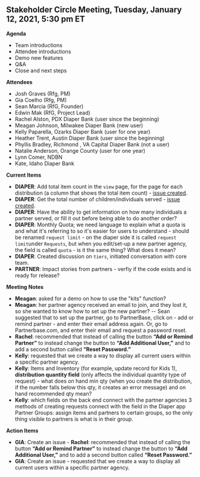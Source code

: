 
## Stakeholder Circle Meeting, Tuesday, January 12, 2021, 5:30 pm ET

**Agenda**

- Team introductions
- Attendee introductions
- Demo new features
- Q&A
- Close and next steps

**Attendees**

- Josh Graves (Rfg, PM)
- Gia Coelho (Rfg, PM)
- Sean Marcia (RfG, Founder)
- Edwin Mak (RfG, Project Lead)
- Rachel Alston, PDX Diaper Bank (user since the beginning)
- Meagan Johnson, Milwakee Diaper Bank (new user)
- Kelly Paparella, Ozarks Diaper Bank (user for one year)
- Heather Trent, Austin Diaper Bank (user since the beginning)
- Phyllis Bradley, Richmond , VA Capital Diaper Bank (not a user)
- Natalie Anderson, Orange County (user for one year)
- Lynn Comer, NDBN
- Kate, Idaho Diaper Bank


**Current Items**

- **DIAPER**: Add total item count in the `view` page, for the page for each distribution (a column that shows the total item count) - [issue created](https://github.com/rubyforgood/diaper/issues/2066).
- **DIAPER**: Get the total number of children/individuals served - [issue created](https://github.com/rubyforgood/diaper/issues/2073).
- **DIAPER**: Have the ability to get information on how many individuals a partner served, or fill it out before being able to do another order? 
- **DIAPER**: Monthly Quota; we need language to explain what a quota is and what it's referring to so it's easier for users to understand - should be renamed `request limit` - on the diaper side it is called `request limit`under `Requests`, but when you edit/set-up a new partner agency, the field is called `quota` - is it the same thing? What does it mean? 
- **DIAPER**: Created discussion on `tiers`, initiated conversation with core team.
- **PARTNER**: Impact stories from partners - verfiy if the code exists and is ready for release?

**Meeting Notes**

- **Meagan**: asked for a demo on how to use the "kits" function? 
- **Meagan**: her partner agency received an email to join, and they lost it, so she wanted to know how to set up the new partner? -- Sean suggested that to set up the partner, go to PartnerBase, click on - add or remind partner - and enter their email address again. Or, go to Partnerbase.com, and enter their email and request a password reset. 
- **Rachel**: recommended that instead of calling the button **“Add or Remind Partner”** to instead change the button to **“Add Additional User,”** and to add a second button called **“Reset Password.”**
- **Kelly**: requested that we create a way to display all current users within a specific partner agency. 
- **Kelly**: Items and Inventory (for example, update record for Kids 1), **distribution quantity field** (only affects the individual quantity type of request) - what does on hand min qty (when you create the distribution, if the number falls below this qty, it creates an error message) and on hand recommended qty mean?
- **Kelly**: which fields on the back end connect with the partner agencies 3 methods of creating requests connect with the field in the Diaper app
Partner Groups: assign items and partners to certain groups, so the only thing visible to partners is what is in their group.

**Action Items**

- **GIA**: Create an issue - **Rachel**: recommended that instead of calling the button **“Add or Remind Partner”** to instead change the button to **“Add Additional User,”** and to add a second button called **“Reset Password.”**
- **GIA**: Create an issue - requested that we create a way to display all current users within a specific partner agency. 

